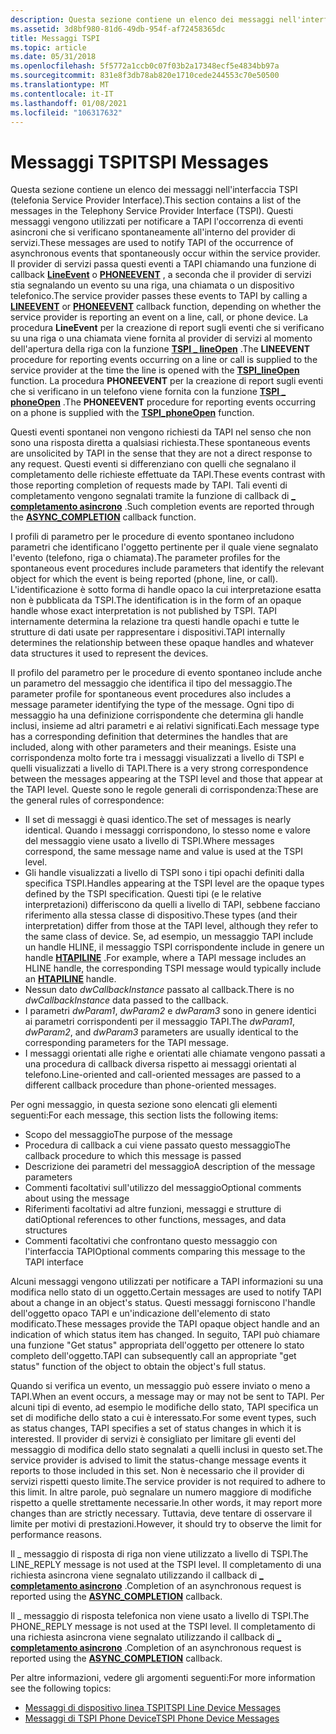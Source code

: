 ```yaml
---
description: Questa sezione contiene un elenco dei messaggi nell'interfaccia TSPI (telefonia Service Provider Interface).
ms.assetid: 3d8bf980-81d6-49db-954f-af72458365dc
title: Messaggi TSPI
ms.topic: article
ms.date: 05/31/2018
ms.openlocfilehash: 5f5772a1ccb0c07f03b2a17348ecf5e4834bb97a
ms.sourcegitcommit: 831e8f3db78ab820e1710cede244553c70e50500
ms.translationtype: MT
ms.contentlocale: it-IT
ms.lasthandoff: 01/08/2021
ms.locfileid: "106317632"
---
```

# <a name="tspi-messages"></a><span data-ttu-id="7b08e-103">Messaggi TSPI</span><span class="sxs-lookup"><span data-stu-id="7b08e-103">TSPI Messages</span></span>

<span data-ttu-id="7b08e-104">Questa sezione contiene un elenco dei messaggi nell'interfaccia TSPI (telefonia Service Provider Interface).</span><span class="sxs-lookup"><span data-stu-id="7b08e-104">This section contains a list of the messages in the Telephony Service Provider Interface (TSPI).</span></span> <span data-ttu-id="7b08e-105">Questi messaggi vengono utilizzati per notificare a TAPI l'occorrenza di eventi asincroni che si verificano spontaneamente all'interno del provider di servizi.</span><span class="sxs-lookup"><span data-stu-id="7b08e-105">These messages are used to notify TAPI of the occurrence of asynchronous events that spontaneously occur within the service provider.</span></span> <span data-ttu-id="7b08e-106">Il provider di servizi passa questi eventi a TAPI chiamando una funzione di callback [**LineEvent**](/windows/win32/api/tspi/nc-tspi-lineevent) o [**PHONEEVENT**](/windows/desktop/api/tspi/nc-tspi-phoneevent) , a seconda che il provider di servizi stia segnalando un evento su una riga, una chiamata o un dispositivo telefonico.</span><span class="sxs-lookup"><span data-stu-id="7b08e-106">The service provider passes these events to TAPI by calling a [**LINEEVENT**](/windows/win32/api/tspi/nc-tspi-lineevent) or [**PHONEEVENT**](/windows/desktop/api/tspi/nc-tspi-phoneevent) callback function, depending on whether the service provider is reporting an event on a line, call, or phone device.</span></span> <span data-ttu-id="7b08e-107">La procedura **LineEvent** per la creazione di report sugli eventi che si verificano su una riga o una chiamata viene fornita al provider di servizi al momento dell'apertura della riga con la funzione [**TSPI \_ lineOpen**](/windows/win32/api/tspi/nf-tspi-tspi_lineopen) .</span><span class="sxs-lookup"><span data-stu-id="7b08e-107">The **LINEEVENT** procedure for reporting events occurring on a line or call is supplied to the service provider at the time the line is opened with the [**TSPI\_lineOpen**](/windows/win32/api/tspi/nf-tspi-tspi_lineopen) function.</span></span> <span data-ttu-id="7b08e-108">La procedura **PHONEEVENT** per la creazione di report sugli eventi che si verificano in un telefono viene fornita con la funzione [**TSPI \_ phoneOpen**](/windows/win32/api/tspi/nf-tspi-tspi_phoneopen) .</span><span class="sxs-lookup"><span data-stu-id="7b08e-108">The **PHONEEVENT** procedure for reporting events occurring on a phone is supplied with the [**TSPI\_phoneOpen**](/windows/win32/api/tspi/nf-tspi-tspi_phoneopen) function.</span></span>

<span data-ttu-id="7b08e-109">Questi eventi spontanei non vengono richiesti da TAPI nel senso che non sono una risposta diretta a qualsiasi richiesta.</span><span class="sxs-lookup"><span data-stu-id="7b08e-109">These spontaneous events are unsolicited by TAPI in the sense that they are not a direct response to any request.</span></span> <span data-ttu-id="7b08e-110">Questi eventi si differenziano con quelli che segnalano il completamento delle richieste effettuate da TAPI.</span><span class="sxs-lookup"><span data-stu-id="7b08e-110">These events contrast with those reporting completion of requests made by TAPI.</span></span> <span data-ttu-id="7b08e-111">Tali eventi di completamento vengono segnalati tramite la funzione di callback di [**\_ completamento asincrono**](/windows/win32/api/tspi/nc-tspi-async_completion) .</span><span class="sxs-lookup"><span data-stu-id="7b08e-111">Such completion events are reported through the [**ASYNC\_COMPLETION**](/windows/win32/api/tspi/nc-tspi-async_completion) callback function.</span></span>

<span data-ttu-id="7b08e-112">I profili di parametro per le procedure di evento spontaneo includono parametri che identificano l'oggetto pertinente per il quale viene segnalato l'evento (telefono, riga o chiamata).</span><span class="sxs-lookup"><span data-stu-id="7b08e-112">The parameter profiles for the spontaneous event procedures include parameters that identify the relevant object for which the event is being reported (phone, line, or call).</span></span> <span data-ttu-id="7b08e-113">L'identificazione è sotto forma di handle opaco la cui interpretazione esatta non è pubblicata da TSPI.</span><span class="sxs-lookup"><span data-stu-id="7b08e-113">The identification is in the form of an opaque handle whose exact interpretation is not published by TSPI.</span></span> <span data-ttu-id="7b08e-114">TAPI internamente determina la relazione tra questi handle opachi e tutte le strutture di dati usate per rappresentare i dispositivi.</span><span class="sxs-lookup"><span data-stu-id="7b08e-114">TAPI internally determines the relationship between these opaque handles and whatever data structures it used to represent the devices.</span></span>

<span data-ttu-id="7b08e-115">Il profilo del parametro per le procedure di evento spontaneo include anche un parametro del messaggio che identifica il tipo del messaggio.</span><span class="sxs-lookup"><span data-stu-id="7b08e-115">The parameter profile for spontaneous event procedures also includes a message parameter identifying the type of the message.</span></span> <span data-ttu-id="7b08e-116">Ogni tipo di messaggio ha una definizione corrispondente che determina gli handle inclusi, insieme ad altri parametri e ai relativi significati.</span><span class="sxs-lookup"><span data-stu-id="7b08e-116">Each message type has a corresponding definition that determines the handles that are included, along with other parameters and their meanings.</span></span> <span data-ttu-id="7b08e-117">Esiste una corrispondenza molto forte tra i messaggi visualizzati a livello di TSPI e quelli visualizzati a livello di TAPI.</span><span class="sxs-lookup"><span data-stu-id="7b08e-117">There is a very strong correspondence between the messages appearing at the TSPI level and those that appear at the TAPI level.</span></span> <span data-ttu-id="7b08e-118">Queste sono le regole generali di corrispondenza:</span><span class="sxs-lookup"><span data-stu-id="7b08e-118">These are the general rules of correspondence:</span></span>

-   <span data-ttu-id="7b08e-119">Il set di messaggi è quasi identico.</span><span class="sxs-lookup"><span data-stu-id="7b08e-119">The set of messages is nearly identical.</span></span> <span data-ttu-id="7b08e-120">Quando i messaggi corrispondono, lo stesso nome e valore del messaggio viene usato a livello di TSPI.</span><span class="sxs-lookup"><span data-stu-id="7b08e-120">Where messages correspond, the same message name and value is used at the TSPI level.</span></span>
-   <span data-ttu-id="7b08e-121">Gli handle visualizzati a livello di TSPI sono i tipi opachi definiti dalla specifica TSPI.</span><span class="sxs-lookup"><span data-stu-id="7b08e-121">Handles appearing at the TSPI level are the opaque types defined by the TSPI specification.</span></span> <span data-ttu-id="7b08e-122">Questi tipi (e le relative interpretazioni) differiscono da quelli a livello di TAPI, sebbene facciano riferimento alla stessa classe di dispositivo.</span><span class="sxs-lookup"><span data-stu-id="7b08e-122">These types (and their interpretation) differ from those at the TAPI level, although they refer to the same class of device.</span></span> <span data-ttu-id="7b08e-123">Se, ad esempio, un messaggio TAPI include un handle HLINE, il messaggio TSPI corrispondente include in genere un handle [**HTAPILINE**](htapiline.md) .</span><span class="sxs-lookup"><span data-stu-id="7b08e-123">For example, where a TAPI message includes an HLINE handle, the corresponding TSPI message would typically include an [**HTAPILINE**](htapiline.md) handle.</span></span>
-   <span data-ttu-id="7b08e-124">Nessun dato *dwCallbackInstance* passato al callback.</span><span class="sxs-lookup"><span data-stu-id="7b08e-124">There is no *dwCallbackInstance* data passed to the callback.</span></span>
-   <span data-ttu-id="7b08e-125">I parametri *dwParam1*, *dwParam2* e *dwParam3* sono in genere identici ai parametri corrispondenti per il messaggio TAPI.</span><span class="sxs-lookup"><span data-stu-id="7b08e-125">The *dwParam1*, *dwParam2*, and *dwParam3* parameters are usually identical to the corresponding parameters for the TAPI message.</span></span>
-   <span data-ttu-id="7b08e-126">I messaggi orientati alle righe e orientati alle chiamate vengono passati a una procedura di callback diversa rispetto ai messaggi orientati al telefono.</span><span class="sxs-lookup"><span data-stu-id="7b08e-126">Line-oriented and call-oriented messages are passed to a different callback procedure than phone-oriented messages.</span></span>

<span data-ttu-id="7b08e-127">Per ogni messaggio, in questa sezione sono elencati gli elementi seguenti:</span><span class="sxs-lookup"><span data-stu-id="7b08e-127">For each message, this section lists the following items:</span></span>

-   <span data-ttu-id="7b08e-128">Scopo del messaggio</span><span class="sxs-lookup"><span data-stu-id="7b08e-128">The purpose of the message</span></span>
-   <span data-ttu-id="7b08e-129">Procedura di callback a cui viene passato questo messaggio</span><span class="sxs-lookup"><span data-stu-id="7b08e-129">The callback procedure to which this message is passed</span></span>
-   <span data-ttu-id="7b08e-130">Descrizione dei parametri del messaggio</span><span class="sxs-lookup"><span data-stu-id="7b08e-130">A description of the message parameters</span></span>
-   <span data-ttu-id="7b08e-131">Commenti facoltativi sull'utilizzo del messaggio</span><span class="sxs-lookup"><span data-stu-id="7b08e-131">Optional comments about using the message</span></span>
-   <span data-ttu-id="7b08e-132">Riferimenti facoltativi ad altre funzioni, messaggi e strutture di dati</span><span class="sxs-lookup"><span data-stu-id="7b08e-132">Optional references to other functions, messages, and data structures</span></span>
-   <span data-ttu-id="7b08e-133">Commenti facoltativi che confrontano questo messaggio con l'interfaccia TAPI</span><span class="sxs-lookup"><span data-stu-id="7b08e-133">Optional comments comparing this message to the TAPI interface</span></span>

<span data-ttu-id="7b08e-134">Alcuni messaggi vengono utilizzati per notificare a TAPI informazioni su una modifica nello stato di un oggetto.</span><span class="sxs-lookup"><span data-stu-id="7b08e-134">Certain messages are used to notify TAPI about a change in an object's status.</span></span> <span data-ttu-id="7b08e-135">Questi messaggi forniscono l'handle dell'oggetto opaco TAPI e un'indicazione dell'elemento di stato modificato.</span><span class="sxs-lookup"><span data-stu-id="7b08e-135">These messages provide the TAPI opaque object handle and an indication of which status item has changed.</span></span> <span data-ttu-id="7b08e-136">In seguito, TAPI può chiamare una funzione "Get status" appropriata dell'oggetto per ottenere lo stato completo dell'oggetto.</span><span class="sxs-lookup"><span data-stu-id="7b08e-136">TAPI can subsequently call an appropriate "get status" function of the object to obtain the object's full status.</span></span>

<span data-ttu-id="7b08e-137">Quando si verifica un evento, un messaggio può essere inviato o meno a TAPI.</span><span class="sxs-lookup"><span data-stu-id="7b08e-137">When an event occurs, a message may or may not be sent to TAPI.</span></span> <span data-ttu-id="7b08e-138">Per alcuni tipi di evento, ad esempio le modifiche dello stato, TAPI specifica un set di modifiche dello stato a cui è interessato.</span><span class="sxs-lookup"><span data-stu-id="7b08e-138">For some event types, such as status changes, TAPI specifies a set of status changes in which it is interested.</span></span> <span data-ttu-id="7b08e-139">Il provider di servizi è consigliato per limitare gli eventi del messaggio di modifica dello stato segnalati a quelli inclusi in questo set.</span><span class="sxs-lookup"><span data-stu-id="7b08e-139">The service provider is advised to limit the status-change message events it reports to those included in this set.</span></span> <span data-ttu-id="7b08e-140">Non è necessario che il provider di servizi rispetti questo limite.</span><span class="sxs-lookup"><span data-stu-id="7b08e-140">The service provider is not required to adhere to this limit.</span></span> <span data-ttu-id="7b08e-141">In altre parole, può segnalare un numero maggiore di modifiche rispetto a quelle strettamente necessarie.</span><span class="sxs-lookup"><span data-stu-id="7b08e-141">In other words, it may report more changes than are strictly necessary.</span></span> <span data-ttu-id="7b08e-142">Tuttavia, deve tentare di osservare il limite per motivi di prestazioni.</span><span class="sxs-lookup"><span data-stu-id="7b08e-142">However, it should try to observe the limit for performance reasons.</span></span>

<span data-ttu-id="7b08e-143">Il \_ messaggio di risposta di riga non viene utilizzato a livello di TSPI.</span><span class="sxs-lookup"><span data-stu-id="7b08e-143">The LINE\_REPLY message is not used at the TSPI level.</span></span> <span data-ttu-id="7b08e-144">Il completamento di una richiesta asincrona viene segnalato utilizzando il callback di [**\_ completamento asincrono**](/windows/win32/api/tspi/nc-tspi-async_completion) .</span><span class="sxs-lookup"><span data-stu-id="7b08e-144">Completion of an asynchronous request is reported using the [**ASYNC\_COMPLETION**](/windows/win32/api/tspi/nc-tspi-async_completion) callback.</span></span>

<span data-ttu-id="7b08e-145">Il \_ messaggio di risposta telefonica non viene usato a livello di TSPI.</span><span class="sxs-lookup"><span data-stu-id="7b08e-145">The PHONE\_REPLY message is not used at the TSPI level.</span></span> <span data-ttu-id="7b08e-146">Il completamento di una richiesta asincrona viene segnalato utilizzando il callback di [**\_ completamento asincrono**](/windows/win32/api/tspi/nc-tspi-async_completion) .</span><span class="sxs-lookup"><span data-stu-id="7b08e-146">Completion of an asynchronous request is reported using the [**ASYNC\_COMPLETION**](/windows/win32/api/tspi/nc-tspi-async_completion) callback.</span></span>

<span data-ttu-id="7b08e-147">Per altre informazioni, vedere gli argomenti seguenti:</span><span class="sxs-lookup"><span data-stu-id="7b08e-147">For more information see the following topics:</span></span>

-   [<span data-ttu-id="7b08e-148">Messaggi di dispositivo linea TSPI</span><span class="sxs-lookup"><span data-stu-id="7b08e-148">TSPI Line Device Messages</span></span>](tspi-line-device-messages.md)
-   [<span data-ttu-id="7b08e-149">Messaggi di TSPI Phone Device</span><span class="sxs-lookup"><span data-stu-id="7b08e-149">TSPI Phone Device Messages</span></span>](tspi-phone-device-messages.md)

 

 
